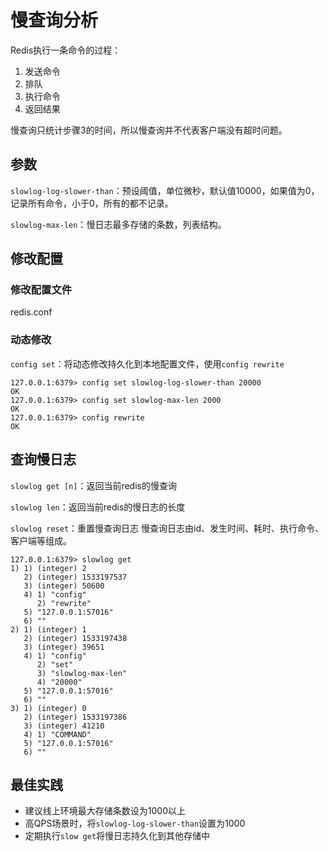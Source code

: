 # 慢查询分析

Redis执行一条命令的过程：

1. 发送命令
2. 排队
3. 执行命令
4. 返回结果

慢查询只统计步骤3的时间，所以慢查询并不代表客户端没有超时问题。

## 参数

`slowlog-log-slower-than`：预设阈值，单位微秒，默认值10000，如果值为0，记录所有命令，小于0，所有的都不记录。

`slowlog-max-len`：慢日志最多存储的条数，列表结构。

## 修改配置

### 修改配置文件

redis.conf

### 动态修改

`config set`：将动态修改持久化到本地配置文件，使用`config rewrite`

```shell
127.0.0.1:6379> config set slowlog-log-slower-than 20000
OK
127.0.0.1:6379> config set slowlog-max-len 2000
OK
127.0.0.1:6379> config rewrite
OK
```

## 查询慢日志

`slowlog get [n]`：返回当前redis的慢查询

`slowlog len`：返回当前redis的慢日志的长度

`slowlog reset`：重置慢查询日志
慢查询日志由id、发生时间、耗时、执行命令、客户端等组成。

```shell
127.0.0.1:6379> slowlog get
1) 1) (integer) 2
   2) (integer) 1533197537
   3) (integer) 50600
   4) 1) "config"
      2) "rewrite"
   5) "127.0.0.1:57016"
   6) ""
2) 1) (integer) 1
   2) (integer) 1533197438
   3) (integer) 39651
   4) 1) "config"
      2) "set"
      3) "slowlog-max-len"
      4) "20000"
   5) "127.0.0.1:57016"
   6) ""
3) 1) (integer) 0
   2) (integer) 1533197386
   3) (integer) 41210
   4) 1) "COMMAND"
   5) "127.0.0.1:57016"
   6) ""
```

## 最佳实践

- 建议线上环境最大存储条数设为1000以上
- 高QPS场景时，将`slowlog-log-slower-than`设置为1000
- 定期执行`slow get`将慢日志持久化到其他存储中